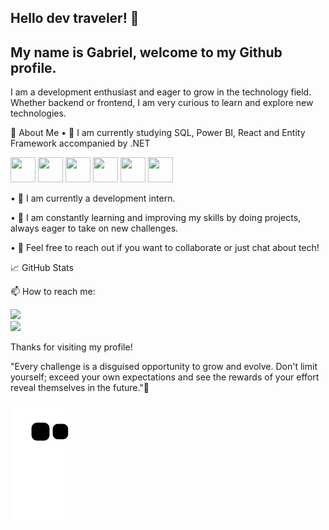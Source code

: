 ## Hello dev traveler! 👋
## My name is Gabriel, welcome to my Github profile.

I am a development enthusiast and eager to grow in the technology field. Whether backend or frontend, I am very curious to learn and explore new technologies.

🚀 About Me
•	🌱 I am currently studying SQL, Power BI, React and Entity Framework accompanied by .NET

<img loading="lazy" src="https://cdn.jsdelivr.net/gh/devicons/devicon/icons/git/git-original.svg" width="40" height="40"/> <img src="https://cdn.jsdelivr.net/gh/devicons/devicon@latest/icons/microsoftsqlserver/microsoftsqlserver-original.svg" width="40" height="40"/> <img src="https://cdn.jsdelivr.net/gh/devicons/devicon@latest/icons/react/react-original.svg" width="40" height="40"/> <img src="https://cdn.jsdelivr.net/gh/devicons/devicon@latest/icons/typescript/typescript-original.svg" width="40" height="40"/> <img src="https://cdn.jsdelivr.net/gh/devicons/devicon@latest/icons/dotnetcore/dotnetcore-original.svg" width="40" height="40"/> <img src="https://cdn.jsdelivr.net/gh/devicons/devicon@latest/icons/csharp/csharp-original.svg" width="40" height="40"/>
              
          
•	💼 I am currently a development intern.

•	🔧 I am constantly learning and improving my skills by doing projects, always eager to take on new challenges.

•	💬 Feel free to reach out if you want to collaborate or just chat about tech!

📈 GitHub Stats

📫 How to reach me:

<div>
  <a href = "mailto:gmail@gabrielmaestasouza"><img loading="lazy" src="https://img.shields.io/badge/Gmail-D14836?style=for-the-badge&logo=gmail&logoColor=white" target="_blank"></a>
</div>
<div>
  <a href="https://www.linkedin.com/in/gabriel-souza-a758782a9" target="_blank"><img loading="lazy" src="https://img.shields.io/badge/-LinkedIn-%230077B5?style=for-the-badge&logo=linkedin&logoColor=white"     
  target="_blank"></a>   
</div>

Thanks for visiting my profile! 

"Every challenge is a disguised opportunity to grow and evolve. Don't limit yourself; exceed your own expectations and see the rewards of your effort reveal themselves in the future."🚀

![snake gif](https://github.com/BiellSouza2005/BiellSouza2005/blob/output/github-contribution-grid-snake.svg)


